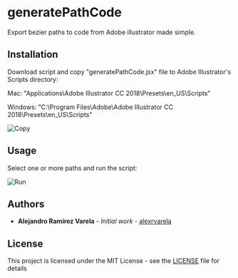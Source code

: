 # generatePathCode

Export bezier paths to code from Adobe illustrator made simple.

## Installation

Download script and copy "generatePathCode.jsx" file to Adobe Illustrator's Scripts directory:

Mac:
"Applications\Adobe Illustrator CC 2018\Presets\en_US\Scripts"

Windows:
"C:\Program Files\Adobe\Adobe Illustrator CC 2018\Presets\en_US\Scripts"

![Copy](https://raw.githubusercontent.com/alexrvarela/generatePathCode/blob/master/drag-and-drop.gif)


## Usage

Select one or more paths and run the script:

![Run](https://raw.githubusercontent.com/alexrvarela/generatePathCode/blob/master/usage.gif)

## Authors
* **Alejandro Ramírez Varela** - *Initial work* - [alexrvarela](https://github.com/alexrvarela)

[@alexrvarela]:http://twitter.com/alexrvarela

## License
This project is licensed under the MIT License - see the [LICENSE](LICENSE) file for details
